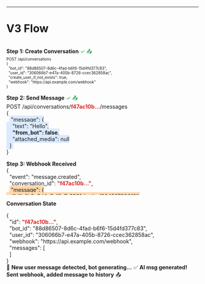---

# V3 Flow

<style>
pre code { font-size: 9px !important; }
</style>

<div class="grid grid-cols-2 gap-4 text-xs">

<div style="position: relative; height: 400px; overflow: hidden;">

<!-- Step 1: Create Conversation -->
<div class="absolute w-full transition-transform duration-700 ease-in-out" 
     style="top: 0px;"
     v-bind:style="`transform: translateY(${$slidev.nav.clicks >= 6 ? '-180px' : '0px'})`">

**Step 1: Create Conversation** <span v-show="$slidev.nav.clicks >= 1" style="color: #16a34a;">✓ 📤</span>
<div style="font-size: 10px; margin-top: -14px;">

<div class="bg-gray-100 p-3 rounded text-xs font-mono text-black" v-bind:style="$slidev.nav.clicks === 1 ? 'background-color: #dcfce7; border: 2px solid #16a34a;' : ''">
POST /api/conversations<br/>
{<br/>
&nbsp;&nbsp;"bot_id": "88d86507-8d6c-4fad-b6f6-15d4fd377c83",<br/>
&nbsp;&nbsp;"user_id": "306066b7-e47a-405b-8726-ccec362858ac",<br/>
&nbsp;&nbsp;"create_user_if_not_exists": true,<br/>
&nbsp;&nbsp;"webhook": "https://api.example.com/webhook"<br/>
}
</div>

</div>

</div>

<!-- Step 2: Send Message -->
<div v-click="2" class="absolute w-full transition-transform duration-700 ease-in-out" 
     style="top: 180px;"
     v-bind:style="`transform: translateY(${$slidev.nav.clicks >= 6 ? '-180px' : '0px'})`">

**Step 2: Send Message** <span v-show="$slidev.nav.clicks >= 4" style="color: #16a34a;">✓ 📤</span>
<div class="text-xs" style="margin-top: -14px;">

<div class="bg-gray-100 p-3 rounded text-xs font-mono text-black" v-bind:style="$slidev.nav.clicks === 4 ? 'background-color: #dcfce7; border: 2px solid #16a34a;' : ''">
POST /api/conversations/<span v-mark="{ at: 3, color: '#DC2626', type: 'underline' }" style="font-weight: bold; color: #DC2626;">f47ac10b...</span>/messages<br/>
{<br/>
&nbsp;&nbsp;<span style="background-color: #DBEAFE; padding: 2px 4px; border-radius: 3px;">"message": {<br/>
&nbsp;&nbsp;&nbsp;&nbsp;"text": "Hello",<br/>
&nbsp;&nbsp;&nbsp;&nbsp;<span style="font-weight: bold;">"from_bot": false</span>,<br/>
&nbsp;&nbsp;&nbsp;&nbsp;"attached_media": null<br/>
&nbsp;&nbsp;}</span><br/>
}
</div>

</div>

</div>

<!-- Step 3: Webhook Received -->
<div v-click="6" class="absolute w-full transition-transform duration-700 ease-in-out" 
     style="top: 360px;"
     v-bind:style="`transform: translateY(${$slidev.nav.clicks >= 6 ? '-180px' : '0px'})`">

**Step 3: Webhook Received**
<div class="text-xs" style="margin-top: -14px;">

<div class="bg-gray-100 p-3 rounded text-xs font-mono text-black">
{<br/>
&nbsp;&nbsp;"event": "message.created",<br/>
&nbsp;&nbsp;"conversation_id": <span style="font-weight: bold; color: #DC2626;">"f47ac10b..."</span>,<br/>
&nbsp;&nbsp;<span style="background-color: #FED7AA; padding: 2px 4px; border-radius: 3px;">"message": {<br/>
&nbsp;&nbsp;&nbsp;&nbsp;"id": "b2c3d4e5-f6a7-8901-bcde-f23456789012",<br/>
&nbsp;&nbsp;&nbsp;&nbsp;"text": "Hi! How are you?",<br/>
&nbsp;&nbsp;&nbsp;&nbsp;<span style="font-weight: bold;">"from_bot": true</span>,<br/>
&nbsp;&nbsp;&nbsp;&nbsp;"sent_at": 1640995205,<br/>
&nbsp;&nbsp;&nbsp;&nbsp;"message_tone": "Friendly"<br/>
&nbsp;&nbsp;}</span><br/>
}
</div>

</div>

</div>

</div>

<div>

<div v-click="1" class="mt-2">

**Conversation State**
<div class="bg-gray-100 p-3 rounded text-xs font-mono text-black">
{<br/>
&nbsp;&nbsp;"id": <span v-mark="{ at: 3, color: '#DC2626', type: 'underline' }" style="font-weight: bold; color: #DC2626;">"f47ac10b..."</span>,<br/>
&nbsp;&nbsp;"bot_id": "88d86507-8d6c-4fad-b6f6-15d4fd377c83",<br/>
&nbsp;&nbsp;"user_id": "306066b7-e47a-405b-8726-ccec362858ac",<br/>
&nbsp;&nbsp;"webhook": "https://api.example.com/webhook",<br/>
&nbsp;&nbsp;"messages": [<span v-click="4" style="opacity: 0; position: absolute;" v-bind:style="$slidev.nav.clicks >= 4 ? 'position: static; opacity: 1;' : ''"><br/>
&nbsp;&nbsp;&nbsp;&nbsp;<span style="background-color: #DBEAFE; padding: 2px 4px; border-radius: 3px;">{<br/>
&nbsp;&nbsp;&nbsp;&nbsp;&nbsp;&nbsp;"id": "a1b2c3d4-e5f6-7890-abcd-ef1234567890",<br/>
&nbsp;&nbsp;&nbsp;&nbsp;&nbsp;&nbsp;"text": "Hello",<br/>
&nbsp;&nbsp;&nbsp;&nbsp;&nbsp;&nbsp;<span style="font-weight: bold;">"from_bot": false</span>,<br/>
&nbsp;&nbsp;&nbsp;&nbsp;&nbsp;&nbsp;"sent_at": 1640995200<br/>
&nbsp;&nbsp;&nbsp;&nbsp;}</span></span><span v-click="6" style="opacity: 0; position: absolute;" v-bind:style="$slidev.nav.clicks >= 6 ? 'position: static; opacity: 1;' : ''">,<br/>
&nbsp;&nbsp;&nbsp;&nbsp;<span style="background-color: #FED7AA; padding: 2px 4px; border-radius: 3px;">{<br/>
&nbsp;&nbsp;&nbsp;&nbsp;&nbsp;&nbsp;"id": "b2c3d4e5-f6a7-8901-bcde-f23456789012",<br/>
&nbsp;&nbsp;&nbsp;&nbsp;&nbsp;&nbsp;"text": "Hi! How are you?",<br/>
&nbsp;&nbsp;&nbsp;&nbsp;&nbsp;&nbsp;<span style="font-weight: bold;">"from_bot": true</span>,<br/>
&nbsp;&nbsp;&nbsp;&nbsp;&nbsp;&nbsp;"sent_at": 1640995205,<br/>
&nbsp;&nbsp;&nbsp;&nbsp;&nbsp;&nbsp;"message_tone": "Friendly"<br/>
&nbsp;&nbsp;&nbsp;&nbsp;}</span></span><br/>
&nbsp;&nbsp;]<br/>
}
</div>

</div>

<div v-click="5" class="mt-2 text-center p-3 rounded text-black" v-bind:style="$slidev.nav.clicks === 6 ? 'background-color: #dcfce7; border: 2px solid #16a34a;' : 'background-color: #fef3c7; border: 2px solid #f59e0b;'">
<span v-show="$slidev.nav.clicks === 5">🤖 <strong>New user message detected, bot generating...</strong></span>
<span v-show="$slidev.nav.clicks >= 6">✅ <strong>AI msg generated! Sent webhook, added message to history</strong> 📤</span>
</div>


</div>

</div>
